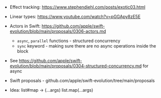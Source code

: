 - Effect tracking: https://www.stephendiehl.com/posts/exotic03.html
- Linear types: https://www.youtube.com/watch?v=pGGApy8zE5E
- Actors in Swift: https://github.com/apple/swift-evolution/blob/main/proposals/0306-actors.md
    
    - `async`, `parallel` functions - structured concurrency
    - `sync` keyword - making sure there are no async operations inside the block
  
- See https://github.com/apple/swift-evolution/blob/main/proposals/0304-structured-concurrency.md for async
- Swift proposals - github.com/apple/swift-evolution/tree/main/proposals
- Idea: list#map -> (...args) list.map(...args)
